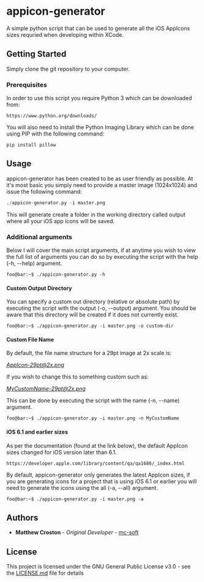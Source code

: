 # appicon-generator
A simple python script that can be used to generate all the iOS AppIcons sizes requried when developing within XCode.

## Getting Started

Simply clone the git repository to your computer.

### Prerequisites

In order to use this script you require Python 3 which can be downloaded from:

```
https://www.python.org/downloads/
```

You will also need to install the Python Imaging Library which can be done using PIP with the following command:

```
pip install pillow
```

## Usage

appicon-generator has been created to be as user friendly as possible. At it's most basic you simply need to provide a master image (1024x1024) and issue the following command:

```python
./appicon-generator.py -i master.png
```

This will generate create a folder in the working directory called output where all your iOS app icons will be saved.

### Additional arguments

Below I will cover the main script arguments, if at anytime you wish to view the full list of arguments you can do so by executing the script with the help (-h, --help) argument.

```console
foo@bar:~$ ./appicon-generator.py -h
```

#### Custom Output Directory

You can specify a custom out directory (relative or absolute path) by executing the script with the output (-o, --output) argument. You should be aware that this directory will be created if it does not currently exist.

```console
foo@bar:~$ ./appicon-generator.py -i master.png -o custom-dir
```

#### Custom File Name

By default, the file name structure for a 29pt image at 2x scale is:

*AppIcon-29pt@2x.png*

If you wish to change this to something custom such as:

*MyCustomName-29pt@2x.png*

This can be done by executing the script with the name (-n, --name) argument.

```console
foo@bar:~$ ./appicon-generator.py -i master.png -n MyCustomName
```

#### iOS 6.1 and earlier sizes

As per the documentation (found at the link below), the default AppIcon sizes changed for iOS version later than 6.1.

```
https://developer.apple.com/library/content/qa/qa1686/_index.html
```

By default, appicon-generator only generates the latest AppIcon sizes, if you are generating icons for a project that is using iOS 6.1 or earlier you will need to generate the icons using the all (-a, --all) argument.

```console
foo@bar:~$ ./appicon-generator.py -i master.png -a
```

## Authors

* **Matthew Croston** - *Original Developer* - [mc-soft](https://github.com/mc-soft)

## License

This project is licensed under the GNU General Public License v3.0 - see the [LICENSE.md](LICENSE.md) file for details

